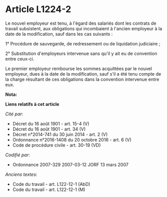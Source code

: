 # Article L1224-2

Le nouvel employeur est tenu, à l'égard des salariés dont les contrats de travail subsistent, aux obligations qui incombaient
à l'ancien employeur à la date de la modification, sauf dans les cas suivants :

1° Procédure de sauvegarde, de redressement ou de liquidation judiciaire ;

2° Substitution d'employeurs intervenue sans qu'il y ait eu de convention entre ceux-ci.

Le premier employeur rembourse les sommes acquittées par le nouvel employeur, dues à la date de la modification, sauf s'il a
été tenu compte de la charge résultant de ces obligations dans la convention intervenue entre eux.

**Nota:**



**Liens relatifs à cet article**

_Cité par_:

  - Décret du 16 août 1901 - art. 15-4 (V)
  - Décret du 16 août 1901 - art. 34 (V)
  - Décret n°2014-741 du 30 juin 2014 - art. 2 (V)
  - Ordonnance n°2016-1408 du 20 octobre 2016 - art. 6 (V)
  - Code de procédure civile - art. 30-19 (VD)

_Codifié par_:

  - Ordonnance 2007-329 2007-03-12 JORF 13 mars 2007

_Anciens textes_:

  - Code du travail - art. L122-12-1 (AbD)
  - Code du travail - art. L122-12-1 (M)

